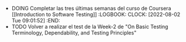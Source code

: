 - DOING Completar las tres últimas semanas del curso de Coursera [[Introduction to Software Testing]]
  :LOGBOOK:
  CLOCK: [2022-08-02 Tue 09:01:52]
  :END:
- TODO Volver a realizar el test de la Week-2 de "On Basic Testing Terminology, Dependability, and Testing Principles"